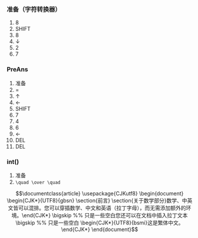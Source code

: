 ### 准备（字符转换器）
1. 8
2. SHIFT
3. 8
4. ↓
5. 2
6. 7

### PreAns
1. 准备
2. =
3. ↑
4. ←
5. SHIFT
6. 7
7. 4
8. 6
9. ←
10. DEL
11. DEL

### int()
1. 准备
2. ``\quad \over \quad``

```math
\documentclass{article}
\usepackage{CJKutf8}
\begin{document}
\begin{CJK*}{UTF8}{gbsn}

\section{前言}

\section{关于数学部分}数学、中英文皆可以混排。您可以穿插数学、中文和英语（拉丁字母），而无需添加额外的环境。\end{CJK*}

\bigskip %% 只是一些空白您还可以在文档中插入拉丁文本\bigskip %% 只是一些空白

\begin{CJK*}{UTF8}{bsmi}这是繁体中文。\end{CJK*}
\end{document}
```


